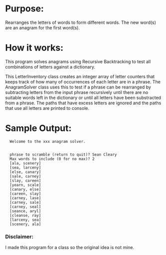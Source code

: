 # Purpose:
Rearranges the letters of words to form different words. The new word(s) are an anagram for the first word(s).

# How it works:
This program solves anagrams using Recursive Backtracking to test all combinations of letters against a dictionary.

This LetterInventory class creates an integer array of letter counters that keeps track of how many of occurrences of each letter are in a phrase. The AnagramSolver class uses this to test if a phrase can be rearranged by subtracting letters from the input phrase recursively until there are no suitable words left in the dictionary or until all letters have been substracted from a phrase. The paths that have excess letters are ignored and the paths that use all letters are printed to console.

# Sample Output:
```
  Welcome to the xxx anagram solver.


  phrase to scramble (return to quit)? Sean Cleary
  Max words to include (0 for no max)? 2
  [ala, scenery]
  [sea, larceny]
  [else, canary]
  [sale, carney]
  [slay, careen]
  [yearn, scale]
  [canary, else]
  [careen, slay]
  [carney, lase]
  [carney, sale]
  [carney, seal]
  [seance, aryl]
  [cleanse, ray]
  [larceny, sea]
  [scenery, ala]
```
### Disclaimer:
I made this program for a class so the original idea is not mine.
